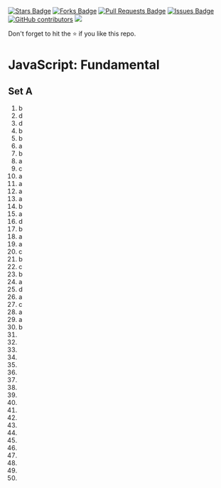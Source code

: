 <a href="https://github.com/drshahizan/learn-php/stargazers"><img src="https://img.shields.io/github/stars/drshahizan/learn-php" alt="Stars Badge"/></a>
<a href="https://github.com/drshahizan/learn-php/network/members"><img src="https://img.shields.io/github/forks/drshahizan/learn-php" alt="Forks Badge"/></a>
<a href="https://github.com/drshahizan/learn-php/pulls"><img src="https://img.shields.io/github/issues-pr/drshahizan/learn-php" alt="Pull Requests Badge"/></a>
<a href="https://github.com/drshahizan/learn-php/issues"><img src="https://img.shields.io/github/issues/drshahizan/learn-php" alt="Issues Badge"/></a>
<a href="https://github.com/drshahizan/learn-php/graphs/contributors"><img alt="GitHub contributors" src="https://img.shields.io/github/contributors/drshahizan/learn-php?color=2b9348"></a>
![](https://visitor-badge.glitch.me/badge?page_id=drshahizan/learn-php)

Don't forget to hit the :star: if you like this repo.

# JavaScript: Fundamental

## Set A
1. b
2. d
3. d
4. b
5. b
6. a
7. b
8. a
9. c
10. a
11. a
12. a
13. a
14. b
15. a
16. d
17. b
18. a
19. a
20. c
21. b
22. c
23. b
24. a
25. d
26. a
27. c
28. a
29. a
30. b
31.
32.
33.
34.
35.
36.
37.
38.
39.
40.
41.
42.
43.
44.
45.
46.
47.
48.
49.
50.

